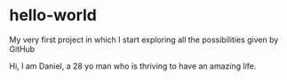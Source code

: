 # hello-world
My very first project in which I start exploring all the possibilities given by GitHub

Hi, I am Daniel, a 28 yo man who is thriving to have an amazing life.
